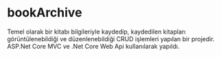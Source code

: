 # bookArchive

Temel olarak bir kitabı bilgileriyle kaydedip, kaydedilen kitapları görüntülenebildiği ve düzenlenebildiği CRUD işlemleri yapılan bir projedir.
ASP.Net Core MVC ve .Net Core Web Api kullanılarak yapıldı.
